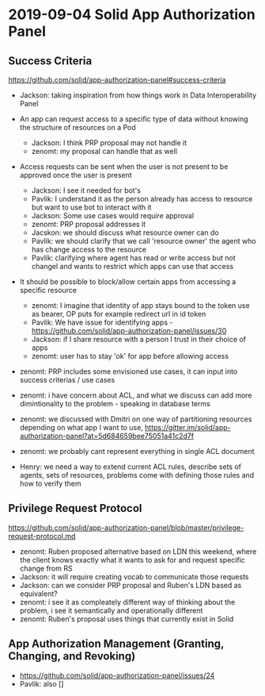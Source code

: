 # 2019-09-04 Solid App Authorization Panel

## Success Criteria

https://github.com/solid/app-authorization-panel#success-criteria

- Jackson: taking inspiration from how things work in Data Interoperability Panel

- An app can request access to a specific type of data without knowing the structure of resources on a Pod
  - Jackson: I think PRP proposal may not handle it
  - zenomt: my proposal can handle that as well
- Access requests can be sent when the user is not present to be approved once the user is present
  - Jackson: I see it needed for bot's
  - Pavlik: I understand it as the person already has access to resource  but want to use bot to interact with it
  - Jackson: Some use cases would require approval
  - zenomt: PRP proposal addresses it
  - Jacskon: we should discuss what resource owner can do
  - Pavlik: we should clarify that we call 'resource owner' the agent who has change access to the resource
  - Pavlik: clarifying where agent has read or write access but not changel and wants to restrict which apps can use that access
- It should be possible to block/allow certain apps from accessing a specific resource
  - zenomt: I imagine that identity of app stays bound to the token use as bearer, OP puts for example redirect url in id token
  - Pavlik: We have issue for identifying apps - https://github.com/solid/app-authorization-panel/issues/30
  - Jackson: if I share resource with a person I trust in their choice of apps
  - zenomt: user has to stay 'ok' for app before allowing access

- zenomt: PRP includes some envisioned use cases, it can input into success criterias / use cases
- zenomt: i have concern about ACL, and what we discuss can add more dimintionality to the problem - speaking in database terms
- zenomt: we discussed with Dmitri on one way of partitioning resources depending on what app I want to use, https://gitter.im/solid/app-authorization-panel?at=5d684659bee75051a41c2d7f
- zenomt: we probably cant represent everything in single ACL document
- Henry: we need a way to extend current ACL rules, describe sets of agents, sets of resources, problems come with defining those rules and how to verify them

## Privilege Request Protocol

https://github.com/solid/app-authorization-panel/blob/master/privilege-request-protocol.md

- zenomt: Ruben proposed alternative based on LDN this weekend, where the client knows exactly what it wants to ask for and request specific change from RS
- Jackson: it will require creating vocab to communicate those requests
- Jackson: can we consider PRP proposal and Ruben's LDN based as equivalent?
- zenomt: i see it as compleately different way of thinking about the problem, i see it semantically and operationally different
- zenomt: Ruben's proposal uses things that currently exist in Solid

## App Authorization Management (Granting, Changing, and Revoking)

 - https://github.com/solid/app-authorization-panel/issues/24
 - Pavlik: also []
